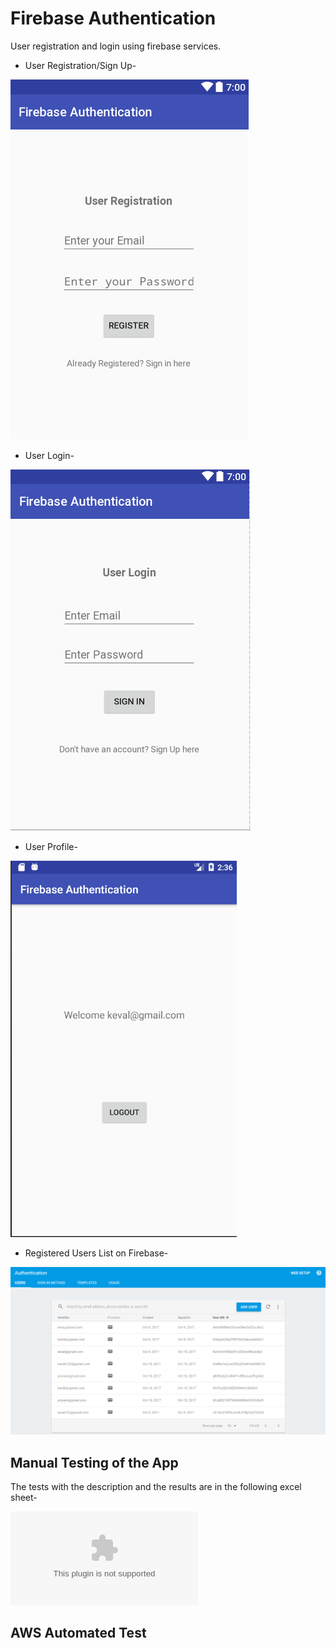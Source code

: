 # Firebase Authentication
User registration and login using firebase services.


* User Registration/Sign Up-

![](images/UserRegistration.PNG)


* User Login-

![](images/UserLogin.PNG)


* User Profile-

![](images/UserProfile.PNG)


* Registered Users List on Firebase-

![](images/Authentication.PNG)

## Manual Testing of the App

The tests with the description and the results are in the following excel sheet-

![Test Cases Sheet](https://github.com/kev5/Firebase_Authentication/blob/master/App%20Test%20Case%20Sheet.xlsx)

## AWS Automated Test




